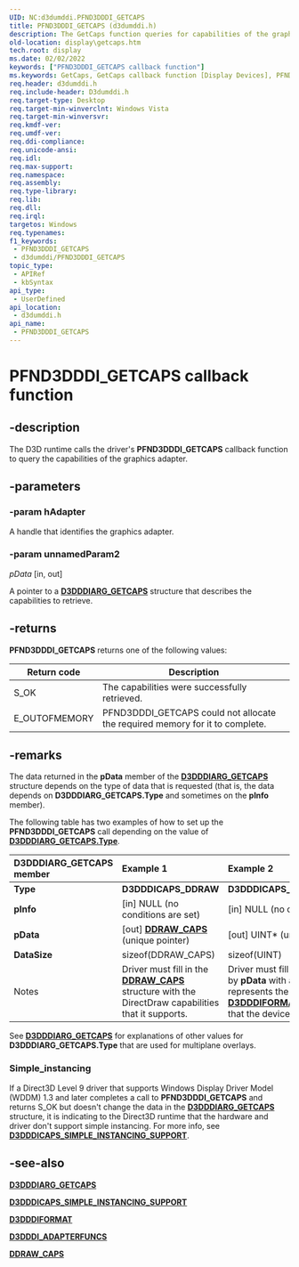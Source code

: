 ```yaml
---
UID: NC:d3dumddi.PFND3DDDI_GETCAPS
title: PFND3DDDI_GETCAPS (d3dumddi.h)
description: The GetCaps function queries for capabilities of the graphics adapter.
old-location: display\getcaps.htm
tech.root: display
ms.date: 02/02/2022
keywords: ["PFND3DDDI_GETCAPS callback function"]
ms.keywords: GetCaps, GetCaps callback function [Display Devices], PFND3DDDI_GETCAPS, PFND3DDDI_GETCAPS callback, UserModeDisplayDriver_Functions_2848e873-69ef-4b77-b8bc-8ae9f4abe2c9.xml, d3dumddi/GetCaps, display.getcaps
req.header: d3dumddi.h
req.include-header: D3dumddi.h
req.target-type: Desktop
req.target-min-winverclnt: Windows Vista
req.target-min-winversvr: 
req.kmdf-ver: 
req.umdf-ver: 
req.ddi-compliance: 
req.unicode-ansi: 
req.idl: 
req.max-support: 
req.namespace: 
req.assembly: 
req.type-library: 
req.lib: 
req.dll: 
req.irql: 
targetos: Windows
req.typenames: 
f1_keywords:
 - PFND3DDDI_GETCAPS
 - d3dumddi/PFND3DDDI_GETCAPS
topic_type:
 - APIRef
 - kbSyntax
api_type:
 - UserDefined
api_location:
 - d3dumddi.h
api_name:
 - PFND3DDDI_GETCAPS
---
```


# PFND3DDDI_GETCAPS callback function

## -description

The D3D runtime calls the driver's **PFND3DDDI_GETCAPS** callback function to query the capabilities of the graphics adapter.

## -parameters

### -param hAdapter

A handle that identifies the graphics adapter.

### -param unnamedParam2

*pData* [in, out]

A pointer to a [**D3DDDIARG_GETCAPS**](ns-d3dumddi-_d3dddiarg_getcaps.md) structure that describes the capabilities to retrieve.

## -returns

**PFND3DDDI_GETCAPS** returns one of the following values:

| Return code   | Description |
| -----------   | ----------- |
| S_OK          | The capabilities were successfully retrieved.|
| E_OUTOFMEMORY | PFND3DDDI_GETCAPS could not allocate the required memory for it to complete.|

## -remarks

The data returned in the **pData** member of the [**D3DDDIARG_GETCAPS**](ns-d3dumddi-_d3dddiarg_getcaps.md) structure depends on the type of data that is requested (that is, the data depends on **D3DDDIARG_GETCAPS.Type** and sometimes on the **pInfo** member).

The following table has two examples of how to set up the **PFND3DDDI_GETCAPS** call depending on the value of [**D3DDDIARG_GETCAPS.Type**](ns-d3dumddi-_d3dddiarg_getcaps.md).

| D3DDDIARG_GETCAPS member | Example 1 | Example 2 |
|:--|:--|:--|
| **Type**     | **D3DDDICAPS_DDRAW** | **D3DDDICAPS_GETFORMATCOUNT** |
| **pInfo**    | [in] NULL (no conditions are set) | [in] NULL (no conditions are set) |
| **pData**    | [out] [**DDRAW_CAPS**](./ns-d3dumddi-_ddraw_caps.md) (unique pointer) | [out] UINT* (unique pointer) |
| **DataSize** | sizeof(DDRAW_CAPS) | sizeof(UINT) |
| Notes   | Driver must fill in the [**DDRAW_CAPS**](./ns-d3dumddi-_ddraw_caps.md) structure with the DirectDraw capabilities that it supports. | Driver must fill the buffer pointed to by **pData** with a UINT value that represents the number of [**D3DDDIFORMAT**](../d3dukmdt/ne-d3dukmdt-_d3dddiformat.md) surface formats that the device supports. |

See [**D3DDDIARG_GETCAPS**](ns-d3dumddi-_d3dddiarg_getcaps.md) for explanations of other values for **D3DDDIARG_GETCAPS.Type** that are used for multiplane overlays.

### Simple_instancing

If a Direct3D Level 9 driver that supports Windows Display Driver Model (WDDM) 1.3 and later completes a call to **PFND3DDDI_GETCAPS** and returns S_OK but doesn't change the data in the [**D3DDDIARG_GETCAPS**](ns-d3dumddi-_d3dddiarg_getcaps.md) structure, it is indicating to the Direct3D runtime that the hardware and driver don't support simple instancing. For more info, see [**D3DDDICAPS_SIMPLE_INSTANCING_SUPPORT**](ns-d3dumddi-d3dddicaps_simple_instancing_support.md).

## -see-also

[**D3DDDIARG_GETCAPS**](ns-d3dumddi-_d3dddiarg_getcaps.md)

[**D3DDDICAPS_SIMPLE_INSTANCING_SUPPORT**](ns-d3dumddi-d3dddicaps_simple_instancing_support.md)

[**D3DDDIFORMAT**](../d3dukmdt/ne-d3dukmdt-_d3dddiformat.md)

[**D3DDDI_ADAPTERFUNCS**](ns-d3dumddi-_d3dddi_adapterfuncs.md)

[**DDRAW_CAPS**](ns-d3dumddi-_ddraw_caps.md)
